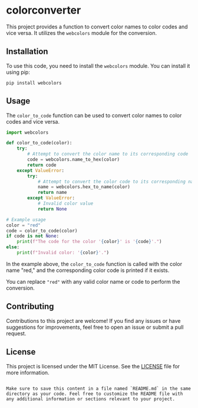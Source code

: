 # colorconverter


This project provides a function to convert color names to color codes and vice versa. It utilizes the `webcolors` module for the conversion.

## Installation

To use this code, you need to install the `webcolors` module. You can install it using pip:

```shell
pip install webcolors
```

## Usage

The `color_to_code` function can be used to convert color names to color codes and vice versa.

```python
import webcolors

def color_to_code(color):
    try:
        # Attempt to convert the color name to its corresponding code
        code = webcolors.name_to_hex(color)
        return code
    except ValueError:
        try:
            # Attempt to convert the color code to its corresponding name
            name = webcolors.hex_to_name(color)
            return name
        except ValueError:
            # Invalid color value
            return None

# Example usage
color = "red"
code = color_to_code(color)
if code is not None:
    print(f"The code for the color '{color}' is '{code}'.")
else:
    print(f"Invalid color: '{color}'.")
```

In the example above, the `color_to_code` function is called with the color name "red," and the corresponding color code is printed if it exists.

You can replace `"red"` with any valid color name or code to perform the conversion.

## Contributing

Contributions to this project are welcome! If you find any issues or have suggestions for improvements, feel free to open an issue or submit a pull request.

## License

This project is licensed under the MIT License. See the [LICENSE](LICENSE) file for more information.
```

Make sure to save this content in a file named `README.md` in the same directory as your code. Feel free to customize the README file with any additional information or sections relevant to your project.
